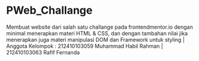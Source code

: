 # PWeb_Challange
Membuat website dari salah satu challange pada frontendmentor.io dengan minimal menerapkan materi HTML &amp; CSS, dan dengan tambahan nilai jika menerapkan juga materi manipulasi DOM dan Framework untuk styling |
Anggota Kelompok :
212410103059 Muhammad Habil Rahman |
212410103063 Rafif Fernanda
